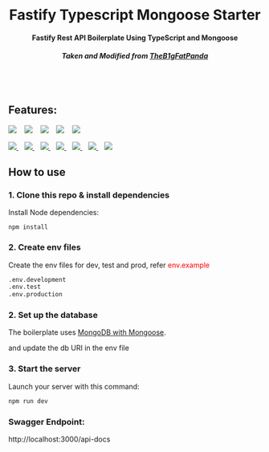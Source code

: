 <h1 align="center">
    <br>
  Fastify Typescript Mongoose Starter
  <br>
</h1>

<h4 align="center"> Fastify Rest API Boilerplate Using TypeScript and Mongoose</h4>
<h5 align="center">
  Taken and Modified from 
  <a href="https://github.com/TheB1gFatPanda/fastify-typescript-starter" target="_blank">
    <b>TheB1gFatPanda</b>
  </a>
 </h5>
 <br>
  <br>

## Features:

<p>
  <a href="https://www.fastify.io/" target="_blank" style="text-decoration: none;">
    <img src="https://img.shields.io/badge/fastify-%23000000.svg?style=for-the-badge&logo=fastify&logoColor=white" />
  </a>&nbsp;&nbsp;
  <a href="https://www.typescriptlang.org/" target="_blank" style="text-decoration: none;">
    <img src="https://img.shields.io/badge/-TypeScript-007ACC?style=for-the-badge&logo=TypeScript&logoColor=fff" />
  </a>&nbsp;&nbsp;
  <a href="https://nodejs.org/" target="_blank" style="text-decoration: none;">
    <img src="https://img.shields.io/badge/-Node.js-339933?style=for-the-badge&logo=Node.js&logoColor=fff" />
  </a>&nbsp;&nbsp;
  <a href="https://mongoosejs.com/" target="_blank" style="text-decoration: none;">
    <img src="https://img.shields.io/badge/mongoose-%23880000?style=for-the-badge&logo=mongoose&logoColor=white"/>
  </a>&nbsp;&nbsp;
  <a href="https://www.mongodb.com/" target="_blank" style="text-decoration: none;">
    <img src="https://img.shields.io/badge/MongoDB-%2347A248?style=for-the-badge&logo=mongodb&logoColor=black"/>
  </a>&nbsp;&nbsp;
</p>

<p>
  <a href="https://www.npmjs.com/" target="_blank">
    <img src="https://img.shields.io/badge/-NPM-CB3837?style=for-the-badge&logo=NPM&logoColor=fff" />
  </a>&nbsp;&nbsp;
  <a href="https://www.docker.com/" target="_blank">
    <img src="https://img.shields.io/badge/-Docker-2496ED?style=for-the-badge&logo=Docker&logoColor=fff" />
  </a>&nbsp;&nbsp;
  <a href="https://nodemon.io/" target="_blank">
    <img src="https://img.shields.io/badge/-Nodemon-76D04B?style=for-the-badge&logo=Nodemon&logoColor=fff" />
  </a>&nbsp;&nbsp;
  <a href="https://eslint.org/" target="_blank">
    <img src="https://img.shields.io/badge/-ESLint-4B32C3?style=for-the-badge&logo=ESLint&logoColor=fff" />
  </a>&nbsp;&nbsp;
  <a href="https://prettier.io/" target="_blank">
    <img src="https://img.shields.io/badge/-Prettier-F7B93E?style=for-the-badge&logo=Prettier&logoColor=000" />
  </a>&nbsp;&nbsp;
  <a href="https://swagger.io/" target="_blank">
    <img src="https://img.shields.io/badge/-Swagger-85EA2D?style=for-the-badge&logo=Swagger&logoColor=000" />
  </a>&nbsp;&nbsp;
  <a href="https://swc.rs/" target="_blank">
    <img src="https://img.shields.io/badge/-SWC-FFFFFF?style=for-the-badge&logo=swc&logoColor=FBE1A6" />
  </a>
</p>

## How to use

### 1. Clone this repo & install dependencies

Install Node dependencies:

`npm install`

### 2. Create env files

Create the env files for dev, test and prod,
refer <span style="color:red;">env.example</span>

```sh
.env.development
.env.test
.env.production
```

### 2. Set up the database

The boilerplate uses [MongoDB with Mongoose](https://mongoosejs.com/).

and update the db URI in the env file

### 3. Start the server

Launch your server with this command:

```sh
npm run dev
```

### Swagger Endpoint:

http://localhost:3000/api-docs
